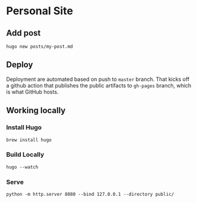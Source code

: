 # Personal Site

## Add post

```
hugo new posts/my-post.md
```

## Deploy

Deployment are automated based on push to `master` branch. That kicks off a github action that publishes the public artifacts to `gh-pages` branch, which is what GitHub hosts.


## Working locally

### Install Hugo

```
brew install hugo
```

### Build Locally 

```
hugo --watch
```

### Serve

```
python -m http.server 8080 --bind 127.0.0.1 --directory public/
```

